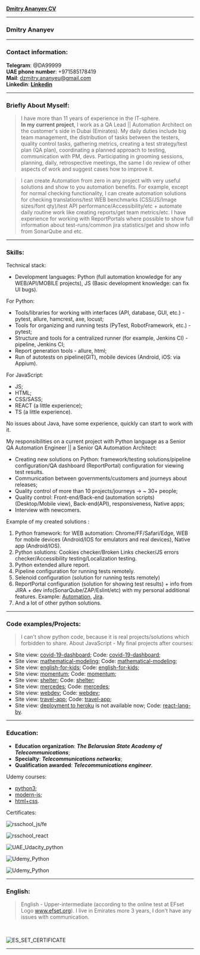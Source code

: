 [**Dmitry Ananyev CV**](https://dimit999.github.io/rsschool-cv/)

---
### Dmitry Ananyev
---

### Contact information:
  **Telegram**: @DA99999<br>
  **UAE phone number**: +971585178419<br>
  **Mail**: dzmitry.ananyeu@gmail.com<br>
  **Linkedin**: [**Linkedin**](https://www.linkedin.com/in/dmitry--ananyev/)

---

### Briefly About Myself:
  > I have more than 11 years of experience in the IT-sphere.<br>
  > **In my current project**, I work as a QA Lead || Automation Architect on the customer's side in Dubai (Emirates). My daily duties include big team management, the distribution of tasks between the testers, quality control tasks, gathering metrics, creating a test strategy/test plan (QA plan), coordinating a planned approach to testing, communication with PM, devs. Participating in grooming sessions, planning, daily, retrospective meetings, the same I do review of other aspects of work and suggest cases how to improve it.
  
  > I can create Automation from zero in any project with very useful solutions and show to you automation benefits. For example, except for normal checking functionality, I can create automation solutions for checking translations/test WEB benchmarks (CSS/JS/Image sizes/font qty)/test API performance/Accessibility/etc + automate daily routine work like creating reports/get team metrics/etc.
I have experience for working with ReportPortals where possible to show full information about test-runs/common jira statistics/get and show info from SonarQube and etc.

---

### Skills:
  Technical stack:
  * Development languages: Python (full automation knowledge for any WEB/API/MOBILE projects), JS (Basic development knowledge: can fix UI bugs).

  For Python:
  * Tools/libraries for working with interfaces (API, database, GUI, etc.) - pytest, allure, hamcrest, axe, locust;
  * Tools for organizing and running tests (PyTest, RobotFramework, etc.) - pytest;
  * Structure and tools for a centralized runner (for example, Jenkins CI) - pipeline, Jenkins CI;
  * Report generation tools - allure, html;
  * Run of autotests on pipeline(GIT), mobile devices (Android, iOS: via Appium).

  For JavaScript:
  * JS;
  * HTML;
  * CSS/SASS;
  * REACT (a little experience);
  * TS (a little experience).

  No issues about Java, have some experience, quickly can start to work with it.

  My responsibilities on a current project with Python language as a Senior QA Automation Engineer || a Senior QA Automation Architect:
   * Creating new solutions on Python: framework/testing solutions/pipeline configuration/QA dashboard (ReportPortal) configuration for viewing test results.<br>
  * Communication between governments/customers and journeys about releases;
  * Quality control of more than 10 projects/journeys -> ~ 30+ people;
  * Quality control: Front-end/Back-end (automation scripts) (Desktop/Mobile view), Back-end(API), responsiveness, Native apps;
  * Interview with newcomers.<br>
  
Example of my created solutions :
 1. Python framework: for WEB automation: Chrome/FF/Safari/Edge, WEB for mobile devices (Android/IOS for emulators and real devices), Native app (Android/IOS).
 2. Python solutions: Cookies checker/Broken Links checker/JS errors checker/Accessibility testing/Localization testing.
 3. Python extended allure report.
 4. Pipeline configuration for running tests remotely.
 5. Selenoid configuration (solution for running tests remotely)
 6. ReportPortal configuration (solution for showing test results) + info from JIRA + dev info(SonarQube/ZAP/Eslint/etc) with my personal additional features. Example: [Automation](https://drive.google.com/file/d/15oCjCHdvzxboNM6KGG1qL3Ur30ma3Jc3/view?usp=sharing), [Jira](https://drive.google.com/file/d/1tixR7-P3_9ziB9-08uZPTxBPwlLz95yI/view?usp=sharing).
 7. And a lot of other python solutions.


---

### Code examples/Projects:
  > I can't show python code, because it is real projects/solutions which forbidden to share. About JavaScript - My final projects after courses:
  *  Site view: [covid-19-dashboard](https://rolling-scopes-school.github.io/dimit999-JS2020Q3/covid-dashboard/index.html); Code: [covid-19-dashboard](https://github.com/dimit999/covid-19_Dashboard);
  * Site view: [mathematical-modeling](https://mathematical-modeling.herokuapp.com/); Code: [mathematical-modeling](https://github.com/dimit999/rsclone/tree/main);
  * Site view: [english-for-kids](https://rolling-scopes-school.github.io/dimit999-JS2020Q3/english-for-kids/index.html); Code: [english-for-kids](https://github.com/dimit999/english-for-kids);
  * Site view: [momentum](https://rolling-scopes-school.github.io/dimit999-JS2020Q3/momentum/); Code: [momentum](https://github.com/rolling-scopes-school/dimit999-JS2020Q3/tree/momentum);
  * Site view: [shelter](https://rolling-scopes-school.github.io/dimit999-JS2020Q3/shelter/pages/main/index.html); Code: [shelter](https://github.com/rolling-scopes-school/dimit999-JS2020Q3/tree/shelter);
  * Site view: [mercedes](https://dimit999.github.io/mersedes_js/); Code: [mercedes](https://github.com/dimit999/mersedes_js);
  * Site view: [webdev](https://dimit999.github.io/webdev/); Code: [webdev](https://github.com/dimit999/webdev);
  * Site view: [travel-app](https://team109-travel-app.netlify.app/#/guest); Code: [travel-app](https://github.com/dimit999/Travel-App/tree/develop);
  * Site view: [deployment to  heroku](https://reat-learnwords.herokuapp.com/) is not available now; Code: [react-lang-by](https://github.com/dimit999/react-rslang-be).

---

### Education:
  - **Education organization**: ___The Belarusian State Academy of Telecommunications___;
  - **Specialty**: ___Telecommunications networks___;
  - **Qualification awarded**: ___Telecommunications engineer___.

Udemy courses:
  * [python3](https://www.udemy.com/course/beginner-python3-tutorials/learn/lecture/1491926?start=0);
  * [modern-js](https://www.udemy.com/course/modern-javascript-from-beginning/);
  * [html+css](https://www.udemy.com/course/html-css-from-zero/learn/lecture/15785012?start=0).

Certificates:

  ![rsschool_js/fe](/img/rsschool_js_fe_cert.png)

  ![rsschool_react](/img/rsschool_react_cert.png)

  ![UAE_Udacity_python](/img/udacity_python_cert.png)

  ![Udemy_Python](/img/udemy_python_cert_1.png)

  ![Udemy_Python](/img/udemy_python_cert_2.png)

---

### English:
  > English - Upper-intermediate (according to the online test at EFset Logo www.efset.org). I live in Emirates more 3 years, I don't have any issues with communication.
  <br>

  ![ES_SET_CERTIFICATE](/img/efset-english-level.jpeg)

---
